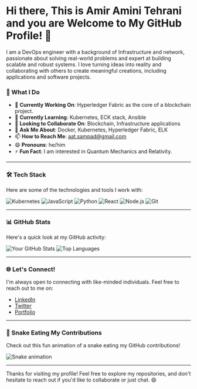 # Hi there, This is Amir Amini Tehrani and you are Welcome to My GitHub Profile! 👋

I am a DevOps engineer with a background of Infrastructure and network,
passionate about solving real-world problems and expert at building scalable and robust systems.
I love turning ideas into reality and collaborating with others to create meaningful creations, including applications and software projects.
<!--I may introduce myself as an enthusiastic quantum and relativity physics follower -->

### 🚀 What I Do
- 🔭 **Currently Working On**: Hyperledger Fabric as the core of a blockchain project.
- 🌱 **Currently Learning**: Kubernetes, ECK stack, Ansible
- 👯 **Looking to Collaborate On**: Blockchain, Infrastructure applications
- 💬 **Ask Me About**: Docker, Kubernetes, Hyperledger Fabric, ELK
- 📫 **How to Reach Me**: aat.sampad@gmail.com
- 😄 **Pronouns**: he/him
- ⚡ **Fun Fact**: I am interested in Quantum Mechanics and Relativity. 

---

### 🛠️ Tech Stack
Here are some of the technologies and tools I work with:

![Kubernetes](https://img.shields.io/badge/kubernetes-%23326ce5.svg?style=for-the-badge&logo=kubernetes&logoColor=white)
![JavaScript](https://img.shields.io/badge/JavaScript-F7DF1E?style=for-the-badge&logo=javascript&logoColor=black)
![Python](https://img.shields.io/badge/Python-3776AB?style=for-the-badge&logo=python&logoColor=white)
![React](https://img.shields.io/badge/React-20232A?style=for-the-badge&logo=react&logoColor=61DAFB)
![Node.js](https://img.shields.io/badge/Node.js-339933?style=for-the-badge&logo=node.js&logoColor=white)
![Git](https://img.shields.io/badge/Git-F05032?style=for-the-badge&logo=git&logoColor=white)

---

### 📊 GitHub Stats
Here's a quick look at my GitHub activity:

![Your GitHub Stats](https://github-readme-stats.vercel.app/api?username=yourusername&show_icons=true&theme=radical)
![Top Languages](https://github-readme-stats.vercel.app/api/top-langs/?username=yourusername&layout=compact&theme=radical)

---

### 🌐 Let's Connect!
I'm always open to connecting with like-minded individuals. Feel free to reach out to me on:

- [LinkedIn](https://linkedin.com/in/yourusername)
- [Twitter](https://twitter.com/yourusername)
- [Portfolio](https://yourportfolio.com)

---

### 🐍 Snake Eating My Contributions
Check out this fun animation of a snake eating my GitHub contributions!

![Snake animation](https://github.com/yourusername/yourusername/blob/output/github-contribution-grid-snake.svg)

---

Thanks for visiting my profile! Feel free to explore my repositories, and don't hesitate to reach out if you'd like to collaborate or just chat. 😄





<!--
**amiramte/amiramte** is a ✨ _special_ ✨ repository because its `README.md` (this file) appears on your GitHub profile.

Here are some ideas to get you started:

- 🔭 I’m currently working on ...
- 🌱 I’m currently learning ...
- 👯 I’m looking to collaborate on ...
- 🤔 I’m looking for help with ...
- 💬 Ask me about ...
- 📫 How to reach me: ...
- 😄 Pronouns: ...
- ⚡ Fun fact: ...
-->